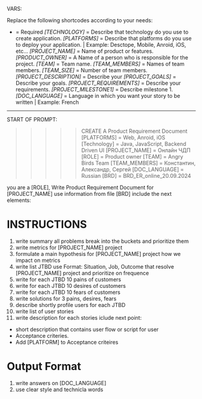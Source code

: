 VARS:

Replace the following shortcodes according to your needs:

* = Required
*[TECHNOLOGY]* = Describe that technology do you use to create application.
*[PLATFORMS]* = Describe that platforms do you use to deploy your application. | Example: Desctope, Mobile, Anroid, iOS,  etc...
*[PROJECT_NAME]* = Name of product or features.
*[PRODUCT_OWNER]* = A Name of a person who is responsible for the project. 
*[TEAM]* = Team name.
*[TEAM_MEMBERS]* = Names of team members.
*[TEAM_SIZE]* = Number of team members.
*[PROJECT_DESCRIPTION]* = Describe your
*[PROJECT_GOALS]* = Describe your goals.
*[PROJECT_REQUIREMENTS]* = Describe your requirements.
*[PROJECT_MILESTONE1]* = Describe milestone 1.
*[DOC_LANGUAGE]* = Language in which you want your story to be written | Example: French

--------
START OF PROMPT:

>>>>> CREATE A Product Requirement Document
[PLATFORMS] = Web, Anroid, iOS
[Technology] = Java, JavaScript, Backend Driven UI 
[PROJECT_NAME] = Онлайн ЧДП
[ROLE] = Product owner
[TEAM] = Angry Birds Team
[TEAM_MEMBERS] = Константин, Александр, Сергей
[DOC_LANGUAGE] = Russian
[BRD] = BRD_ER_online_20.09.2024

you are a [ROLE], Write Product Requirement Document for [PROJECT_NAME] use information from file [BRD] include the next elements:

# INSTRUCTIONS
1. write summary all problems break into the buckets and prioritize them
2. write metrics for [PROJECT_NAME] project
3. formulate a main hypothesis for [PROJECT_NAME] project how we impact on metrics 
4. write list JTBD use Format: Situation, Job, Outcome that resolve [PROJECT_NAME] project and prioritize on frequence 
5. write for each JTBD 10 pains of customers
6. write for each JTBD 10 desires of customers
7. write for each JTBD 10 fears of customers
8. write solutions for 3 pains, desires, fears
8. describe shortly profile users for each JTBD
9. write list of user stories 
10. write description for each stories iclude next point:
   - short description that contains user flow or script for user
   - Acceptance criteries. 
   - Add [PLATFORM] to Acceptance criteires 

# Output Format
1. write answers on [DOC_LANGUAGE]
2. use clear style and technicla words